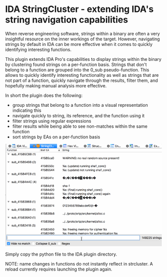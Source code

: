 # IDA StringCluster - extending IDA's string navigation capabilities

When reverse engineering software, strings within a binary are often a very insightful resource on the inner workings of the target. However, navigating strings by default in IDA can be more effective when it comes to quickly identifying interesting functions.

This plugin extends IDA Pro's capabilities to display strings within the binary by clustering found strings on a per-function basis. Strings that don't belong to a function are grouped into the 0_sub pseudo-function. This allows to quickly identify interesting functionality as well as strings that are not part of a function, quickly navigate through the results, filter them, and hopefully making manual analysis more effective.

In short the plugin does the following:
* group strings that belong to a function into a visual representation indicating this
* navigate quickly to string, its reference, and the function using it
* filter strings using regular expressions
* filter results while being able to see non-matches within the same function
* sort strings by EAs on a per-function basis

![strcluster](strcluster.gif)

Simply copy the python file to the IDA plugin directory.

NOTE: name changes in functions do not instantly reflect in strcluster. A reload currently requires launching the plugin again.
